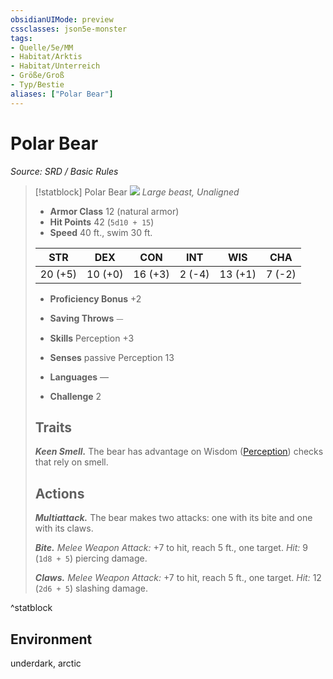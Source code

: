 ```yaml
---
obsidianUIMode: preview
cssclasses: json5e-monster
tags:
- Quelle/5e/MM
- Habitat/Arktis
- Habitat/Unterreich
- Größe/Groß
- Typ/Bestie
aliases: ["Polar Bear"]
---
```

# Polar Bear
*Source: SRD / Basic Rules*  

> [!statblock] Polar Bear
> ![](compendium/bestiary/beast/token/polar-bear.png#token)
> *Large beast, Unaligned*
> 
> - **Armor Class** 12  (natural armor)
> - **Hit Points** 42 (`5d10 + 15`)
> - **Speed** 40 ft., swim 30 ft.
> 
> |STR|DEX|CON|INT|WIS|CHA|
> |:---:|:---:|:---:|:---:|:---:|:---:|
> |20 (+5)|10 (+0)|16 (+3)| 2 (-4)|13 (+1)| 7 (-2)|
> 
> - **Proficiency Bonus** +2
> - **Saving Throws** ⏤
> - **Skills** Perception +3
> - **Senses** passive Perception 13
> 
> - **Languages** —
> - **Challenge** 2
> 
> ## Traits
> 
> ***Keen Smell.*** The bear has advantage on Wisdom ([Perception](rules/skills.md#Perception)) checks that rely on smell.
> 
> ## Actions
> 
> ***Multiattack.*** The bear makes two attacks: one with its bite and one with its claws.
> 
> ***Bite.*** *Melee Weapon Attack:* +7 to hit, reach 5 ft., one target. *Hit:* 9 (`1d8 + 5`) piercing damage.
> 
> ***Claws.*** *Melee Weapon Attack:* +7 to hit, reach 5 ft., one target. *Hit:* 12 (`2d6 + 5`) slashing damage.
^statblock

## Environment

underdark, arctic
